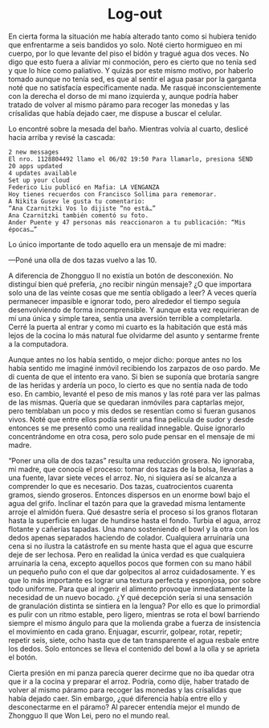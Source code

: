 <!-- enable-zii-chat -->


# <center>Log-out</center>

En cierta forma la situación me había alterado tanto como si hubiera tenido que enfrentarme a seis bandidos yo solo. Noté cierto hormigueo en mi cuerpo, por lo que levante del piso el bidón y tragué agua dos veces. No digo que esto fuera a aliviar mi conmoción, pero es cierto que no tenía sed y que lo hice como paliativo. Y quizás por este mismo motivo, por haberlo tomado aunque no tenía sed, es que al sentir el agua pasar por la garganta noté que no satisfacía específicamente nada. Me rasqué inconscientemente con la derecha el dorso de mi mano izquierda y, aunque podría haber tratado de volver al mismo páramo para recoger las monedas y las crísalidas que había dejado caer, me dispuse a buscar el celular.

Lo encontré sobre la mesada del baño. Mientras volvía al cuarto, deslicé hacia arriba y revisé la cascada: 

```
2 new messages
El nro. 1128804492 llamo el 06/02 19:50 Para llamarlo, presiona SEND
20 apps updated
4 updates available
Set up your cloud
Federico Liu publicó en Mafia: LA VENGANZA
Hoy tienes recuerdos con Francisco Sollima para rememorar.
A Nikita Gusev le gusta tu comentario:
“Ana Czarnitzki Vos lo dijiste “no está…”
Ana Czarnitzki también comentó su foto.
Ander Puente y 47 personas más reaccionaron a tu publicación: “Mis épocas…”
```

Lo único importante de todo aquello era un mensaje de mi madre:

—Poné una olla de dos tazas vuelvo a las 10.


A diferencia de Zhongguo II no existía un botón de desconexión. No distinguí bien qué prefería, ¿no recibir ningún mensaje? ¿O que importara solo una de las veinte cosas que me sentía obligado a leer? A veces quería permanecer impasible e ignorar todo, pero alrededor el tiempo seguía desenvolviendo de forma incomprensible. Y aunque esta vez requirieran de mí una única y simple tarea, sentía una aversión terrible a completarla. Cerré la puerta al entrar y como mi cuarto es la habitación que está más lejos de la cocina lo más natural fue olvidarme del asunto y sentarme frente a la computadora. 

Aunque antes no los había sentido, o mejor dicho: porque antes no los había sentido me imaginé inmóvil recibiendo los zarpazos de oso pardo. Me di cuenta de que el intento era vano. Si bien se suponía que brotaría sangre de las heridas y ardería un poco, lo cierto es que no sentía nada de todo eso. En cambio, levanté el peso de mis manos y las roté para ver las palmas de las mismas. Quería que se quedaran inmóviles para captarlas mejor, pero temblaban un poco y mis dedos se resentían como si fueran gusanos vivos. Noté que entre ellos podía sentir una fina película de sudor y desde entonces se me presentó como una realidad innegable. Quise ignorarlo concentrándome en otra cosa, pero solo pude pensar en el mensaje de mi madre.

“Poner una olla de dos tazas” resulta una reducción grosera. No ignoraba, mi madre, que conocía el proceso: tomar dos tazas de la bolsa, llevarlas a una fuente, lavar siete veces el arroz. No, ni siquiera así se alcanza a comprender lo que es necesario. Dos tazas, cuatrocientos cuarenta gramos, siendo groseros. Entonces dispersos en un enorme bowl bajo el agua del grifo. Inclinar el tazón para que la gravedad misma lentamente arroje el almidón fuera. Qué desastre sería el proceso si los granos flotaran hasta la superficie en lugar de hundirse hasta el fondo. Turbia el agua, arroz flotante y cañerías tapadas. Una mano sosteniendo el bowl y la otra con los dedos apenas separados haciendo de colador. Cualquiera arruinaría una cena si no ilustra la catástrofe en su mente hasta que el agua que escurre deje de ser lechosa. Pero en realidad la única verdad es que cualquiera arruinaría la cena, excepto aquellos pocos que formen con su mano hábil un pequeño puño con el que dar golpecitos al arroz cuidadosamente. Y es que lo más importante es lograr una textura perfecta y esponjosa, por sobre todo uniforme. Para que al ingerir el alimento provoque inmediatamente la necesidad de un nuevo bocado. ¿Y qué decepción sería si una sensación de granulación distinta se sintiera en la lengua? Por ello es que lo primordial es pulir con un ritmo estable, pero ligero, mientras se rota el bowl barriendo siempre el mismo ángulo para que la molienda grabe a fuerza de insistencia el movimiento en cada grano. Enjuagar, escurrir, golpear, rotar, repetir; repetir seis, siete, ocho hasta que de tan transparente el agua resbale entre los dedos. Solo entonces se lleva el contenido del bowl a la olla y se aprieta el botón.

Cierta presión en mi panza parecía querer decirme que no iba quedar otra que ir a la cocina y preparar el arroz. Podría, como dije, haber tratado de volver al mismo páramo para recoger las monedas y las crísalidas que había dejado caer. Sin embargo, ¿qué diferencia había entre ello y desconectarme en el páramo? Al parecer entendía mejor el mundo de Zhongguo II que Won Lei, pero no el mundo real. 
